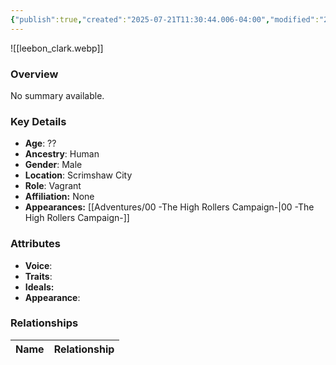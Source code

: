 ```yaml
---
{"publish":true,"created":"2025-07-21T11:30:44.006-04:00","modified":"2025-07-27T18:18:33.190-04:00","published":"2025-07-27T18:18:33.190-04:00","cssclasses":"","Age":"??","Ancestry":"Human","Gender":"Male","Location":["Scrimshaw City"],"Role":["Vagrant"],"Affiliation":["None"],"Appearances":["[[00 -The High Rollers Campaign-]]"]}
---
```



![[leebon_clark.webp]]

### Overview
No summary available.

### Key Details
- **Age**: ??
- **Ancestry**: Human
- **Gender**: Male
- **Location**: Scrimshaw City
- **Role**: Vagrant
- **Affiliation:** None
- **Appearances:** [[Adventures/00 -The High Rollers Campaign-\|00 -The High Rollers Campaign-]]

### Attributes
- **Voice**: 
- **Traits**: 
- **Ideals:** 
- **Appearance**:

### Relationships

| Name  | Relationship |
| ----- | ------------ |
